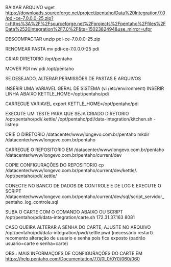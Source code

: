 BAIXAR ARQUIVO
    wget  https://downloads.sourceforge.net/project/pentaho/Data%20Integration/7.0/pdi-ce-7.0.0.0-25.zip?r=https%3A%2F%2Fsourceforge.net%2Fprojects%2Fpentaho%2Ffiles%2FData%2520Integration%2F7.0%2F&ts=1502382494&use_mirror=ufpr

DESCOMPACTAR
    unzip pdi-ce-7.0.0.0-25.zip

RENOMEAR PASTA
    mv pdi-ce-7.0.0.0-25 pdi

CRIAR DIRETORIO
    /opt/pentaho

MOVER PDI
    mv pdi /opt/pentaho

SE DESEJADO, ALTERAR PERMISSÕES DE PASTAS E ARQUIVOS

INSERIR UMA VARIAVEL GERAL DE SISTEMA (vi /etc/environment)
    INSERIR LINHA ABAIXO
        KETTLE_HOME=/opt/pentaho/pdi

CARREGUE VARIAVEL
    export KETTLE_HOME=/opt/pentaho/pdi

EXECUTE UM TESTE PARA QUE SEJA CRIADO DIRETORIO /opt/pentaho/pdi/.kettle/
        /opt/pentaho/pdi/data-integration/kitchen.sh -listrep

CRIE O DIRETORIO /datacenter/www/longevo.com.br/pentaho
    mkdir /datacenter/www/longevo.com.br/pentaho

CARREGUE O REPOSITORIO EM /datacenter/www/longevo.com.br/pentaho
    /datacenter/www/longevo.com.br/pentaho/current/dev

COPIE CONFIGURAÇÕES DO REPOSITORIO
    cp /datacenter/www/longevo.com.br/pentaho/current/dev/kettle/*.* /opt/pentaho/pdi/.kettle/

CONECTE NO BANCO DE DADOS DE CONTROLE E DE LOG E EXECUTE O SCRIPT
    /datacenter/www/longevo.com.br/pentaho/current/dev/sql/script_servidor_pentaho_log_controle.sql

SUBA O CARTE COM O COMANDO ABAIXO OU SCRIPT
     /opt/pentaho/pdi/data-integration/carte.sh 172.31.37.163 8081

CASO QUEIRA ALTERAR A SENHA DO CARTE, AJUSTE NO ARQUIVO /opt/pentaho/pdi/data-integration/pwd/kettle.pwd (necessário restart)
    recomento alteração de usuario e senha pois fica exposto (padrão usuario=carte e senha=carte)

OBS.: MAIS INFORMAÇOES DE CONFIGURAÇÕES DO CARTE EM https://help.pentaho.com/Documentation/7.0/0L0/0Y0/060/060